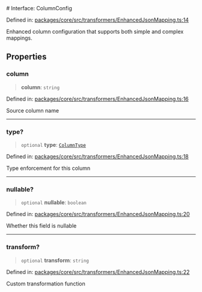 <div v-pre>
# Interface: ColumnConfig

Defined in: [packages/core/src/transformers/EnhancedJsonMapping.ts:14](https://github.com/mk3008/rawsql-ts/blob/3b53f17d700cf976ce5c49b674a04b41eeb14c40/packages/core/src/transformers/EnhancedJsonMapping.ts#L14)

Enhanced column configuration that supports both simple and complex mappings.

## Properties

### column

> **column**: `string`

Defined in: [packages/core/src/transformers/EnhancedJsonMapping.ts:16](https://github.com/mk3008/rawsql-ts/blob/3b53f17d700cf976ce5c49b674a04b41eeb14c40/packages/core/src/transformers/EnhancedJsonMapping.ts#L16)

Source column name

***

### type?

> `optional` **type**: [`ColumnType`](../type-aliases/ColumnType.md)

Defined in: [packages/core/src/transformers/EnhancedJsonMapping.ts:18](https://github.com/mk3008/rawsql-ts/blob/3b53f17d700cf976ce5c49b674a04b41eeb14c40/packages/core/src/transformers/EnhancedJsonMapping.ts#L18)

Type enforcement for this column

***

### nullable?

> `optional` **nullable**: `boolean`

Defined in: [packages/core/src/transformers/EnhancedJsonMapping.ts:20](https://github.com/mk3008/rawsql-ts/blob/3b53f17d700cf976ce5c49b674a04b41eeb14c40/packages/core/src/transformers/EnhancedJsonMapping.ts#L20)

Whether this field is nullable

***

### transform?

> `optional` **transform**: `string`

Defined in: [packages/core/src/transformers/EnhancedJsonMapping.ts:22](https://github.com/mk3008/rawsql-ts/blob/3b53f17d700cf976ce5c49b674a04b41eeb14c40/packages/core/src/transformers/EnhancedJsonMapping.ts#L22)

Custom transformation function
</div>
